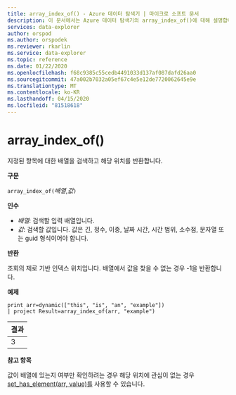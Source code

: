 ```yaml
---
title: array_index_of() - Azure 데이터 탐색기 | 마이크로 소프트 문서
description: 이 문서에서는 Azure 데이터 탐색기의 array_index_of()에 대해 설명합니다.
services: data-explorer
author: orspod
ms.author: orspodek
ms.reviewer: rkarlin
ms.service: data-explorer
ms.topic: reference
ms.date: 01/22/2020
ms.openlocfilehash: f68c9385c55cedb4491033d137af087dafd26aa0
ms.sourcegitcommit: 47a002b7032a05ef67c4e5e12de7720062645e9e
ms.translationtype: MT
ms.contentlocale: ko-KR
ms.lasthandoff: 04/15/2020
ms.locfileid: "81518618"
---
```

# <a name="array_index_of"></a>array_index_of()

지정된 항목에 대한 배열을 검색하고 해당 위치를 반환합니다.

**구문**

`array_index_of(`*배열*,*값*`)`

**인수**

* *배열*: 검색할 입력 배열입니다.
* *값*: 검색할 값입니다. 값은 긴, 정수, 이중, 날짜 시간, 시간 범위, 소수점, 문자열 또는 guid 형식이어야 합니다.

**반환**

조회의 제로 기반 인덱스 위치입니다.
배열에서 값을 찾을 수 없는 경우 -1을 반환합니다.

**예제**

```kusto
print arr=dynamic(["this", "is", "an", "example"]) 
| project Result=array_index_of(arr, "example")
```

|결과|
|---|
|3|

**참고 항목**

값이 배열에 있는지 여부만 확인하려는 경우 해당 위치에 관심이 없는 경우 [set_has_element(arr, value)를](sethaselementfunction.md) 사용할 수 있습니다.